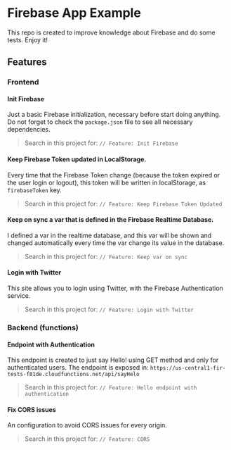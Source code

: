 # Firebase App Example
This repo is created to improve knowledge about Firebase and do some tests. Enjoy it!

## Features

### Frontend
#### Init Firebase
Just a basic Firebase initialization, necessary before start doing anything. Do not forget to check the `package.json` file to see all necessary dependencies.
> Search in this project for: `// Feature: Init Firebase`

#### Keep Firebase Token updated in LocalStorage.
Every time that the Firebase Token change (because the token expired or the user login or logout), this token will be written in localStorage, as `firebaseToken` key.
> Search in this project for: `// Feature: Keep Firebase Token Updated`

#### Keep on sync a var that is defined in the Firebase Realtime Database.
I defined a var in the realtime database, and this var will be shown and changed automatically every time the var change its value in the database.
> Search in this project for: `// Feature: Keep var on sync`

#### Login with Twitter
This site allows you to login using Twitter, with the Firebase Authentication service.
> Search in this project for: `// Feature: Login with Twitter`

### Backend (functions)
#### Endpoint with Authentication
This endpoint is created to just say Hello! using GET method and only for authenticated users.
The endpoint is exposed in: `https://us-central1-fir-tests-f81de.cloudfunctions.net/api/sayHelo`
> Search in this project for: `// Feature: Hello endpoint with authentication`

#### Fix CORS issues
An configuration to avoid CORS issues for every origin.
> Search in this project for: `// Feature: CORS`
